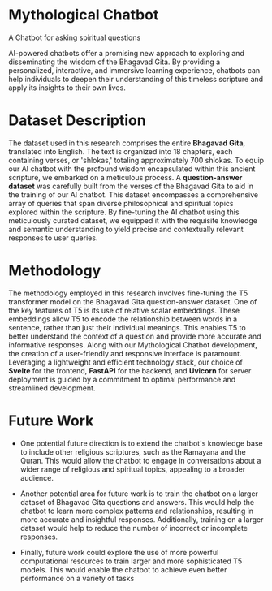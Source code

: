 # Mythological Chatbot
A Chatbot for asking spiritual questions

AI-powered chatbots offer a promising new approach to exploring and disseminating the wisdom of the Bhagavad Gita. By providing a personalized, interactive, and immersive learning experience, chatbots can help individuals to deepen their understanding of this timeless scripture and apply its insights to their own lives.

# Dataset Description
The dataset used in this research comprises the entire **Bhagavad Gita**, translated into English. The text is organized into 18 chapters, each containing verses, or 'shlokas,' totaling approximately 700 shlokas. To equip our AI chatbot with the profound wisdom encapsulated within this ancient scripture, we embarked on a meticulous process. A **question-answer dataset** was carefully built from the verses of the Bhagavad Gita to aid in the training of our AI chatbot. This dataset encompasses a comprehensive array of queries that span diverse philosophical and spiritual topics explored within the scripture. By fine-tuning the AI chatbot using this meticulously curated dataset, we equipped it with the requisite knowledge and semantic understanding to yield precise and contextually relevant responses to user queries.

# Methodology
The methodology employed in this research involves fine-tuning the T5 transformer model on the Bhagavad Gita question-answer dataset. One of the key features of T5 is its use of relative scalar embeddings. These embeddings allow T5 to encode the relationship between words in a sentence, rather than just their individual meanings. This enables T5 to better understand the context of a question and provide more accurate and informative responses.
Along with our Mythological Chatbot development, the creation of a user-friendly and responsive interface is paramount. Leveraging a lightweight and efficient technology stack, our choice of **Svelte** for the frontend, **FastAPI** for the backend, and **Uvicorn** for server deployment is guided by a commitment to optimal performance and streamlined development.

# Future Work
- One potential future direction is to extend the chatbot's knowledge base to include other religious scriptures, such as the Ramayana and the Quran. This would allow the chatbot to engage in conversations about a wider range of religious and spiritual topics, appealing to a broader audience.

- Another potential area for future work is to train the chatbot on a larger dataset of Bhagavad Gita questions and answers. This would help the chatbot to learn more complex patterns and relationships, resulting in more accurate and insightful responses. Additionally, training on a larger dataset would help to reduce the number of incorrect or incomplete responses.

- Finally, future work could explore the use of more powerful computational resources to train larger and more sophisticated T5 models. This would enable the chatbot to achieve even better performance on a variety of tasks


